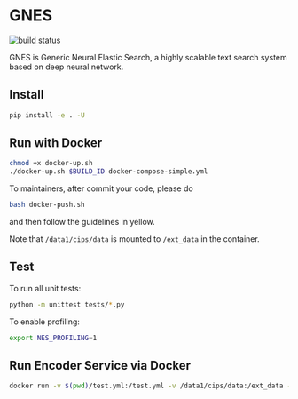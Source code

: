 # GNES

[![build status](http://badge.orange-ci.oa.com/ai-innersource/nes.svg)]()


GNES is Generic Neural Elastic Search, a highly scalable text search system based on deep neural network.

## Install

```bash
pip install -e . -U
```

## Run with Docker

```bash
chmod +x docker-up.sh
./docker-up.sh $BUILD_ID docker-compose-simple.yml
```

To maintainers, after commit your code, please do 
```bash
bash docker-push.sh
```
and then follow the guidelines in yellow. 

Note that `/data1/cips/data` is mounted to `/ext_data` in the container.

## Test

To run all unit tests:

```bash
python -m unittest tests/*.py
```


To enable profiling:

```bash
export NES_PROFILING=1
```

## Run Encoder Service via Docker

```bash
docker run -v $(pwd)/test.yml:/test.yml -v /data1/cips/data:/ext_data --rm -it docker.oa.com/public/aipd-gnes-encoder:e5bda44 --mode TRAIN --yaml_path /test.yml
```

